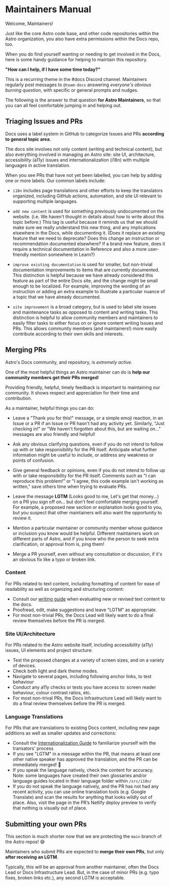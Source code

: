 # Maintainers Manual

Welcome, Maintainers!

Just like the core Astro code base, and other code repositories within the Astro organization, you also have extra permissions within the Docs repo, too.

When you do find yourself wanting or needing to get involved in the Docs, here is some handy guidance for helping to maintain this repository.

**"How can I help, if I have some time today?"**

This is a recurring theme in the #docs Discord channel. Maintainers regularly post messages to `@team-docs` answering _everyone's obvious burning question_, with specific or general prompts and nudges.

The following is the answer to that question **for Astro Maintainers**, so that you can all feel comfortable jumping in and helping out.


## Triaging Issues and PRs

Docs uses a label system in GitHub to categorize Issues and PRs **according to general topic area**.

The docs site involves not only content (writing and technical content), but also everything involved in managing an Astro site: site UI, architecture, accessibility (a11y) issues and internationalization (i18n) with multiple languages in active translation.

When you see PRs that have not yet been labelled, you can help by adding one or more labels. Our common labels include:

- `i18n` includes page translations and other efforts to keep the translators organized, including GitHub actions, automation, and site UI relevant to supporting multiple languages.

- `add new content` is used for something previously undocumented on the website. (i.e. We haven't thought in details about how to write about this topic before.) This tag is useful because it reminds us that we should make sure we really understand this new thing, and any implications elsewhere in the Docs, while documenting it. (Does it replace an existing feature that we need to deprecate? Does this change an instruction or recommendation documented elsewhere? If a brand new feature, does it require a technical documentation in Reference and also a more user-friendly mention somewhere in Learn?)

- `improve existing documentation` is used for smaller, but non-trivial documentation improvements to items that are currently documented. This distinction is helpful because we have already considered this feature as part of the entire Docs site, and the change might be small enough to be localized. For example, improving the wording of an instruction or adding an extra example to illustrate a particular nuance of a topic that we have already documented.

- `site improvement` is a broad category, but is used to label site issues and maintenance tasks as opposed to content and writing tasks. This distinction is helpful to allow community members and maintainers to easily filter tasks to either focus on or ignore content writing Issues and PRs. This allows community members (and maintainers!) more easily contribute according to their own skills and interests.


## Merging PRs

Astro's Docs community, and repository, is _extremely active_.

One of the most helpful things an Astro maintainer can do is **help our community members get their PRs merged**!

Providing friendly, helpful, timely feedback is important to maintaining our community. It shows respect and appreciation for their time and contribution.

As a maintainer, helpful things you can do:

- Leave a "Thank you for this!" message, or a simple emoji reaction, in an Issue or a PR if an Issue or PR hasn't had any activity yet. Similarly, "Just checking in!" or "We haven't forgotten about this, but are waiting on..." messages are also friendly and helpful!

- Ask any obvious clarifying questions, even if you do not intend to follow up with or take responsibility for the PR itself. Anticipate what further information might be useful to include, or address any weakness or points of confusion.

- Give general feedback or opinions, even if you do not intend to follow up with or take responsibility for the PR itself. Comments such as "I can reproduce this problem!" or "I agree, this code example isn't working as written," save others time when trying to evaluate PRs.

- Leave the message **LGTM** (Looks good to me, Let's get that money...) on a PR you sign off on... but don't feel comfortable merging yourself. For example, a proposed new section or explanation looks good to you, but you suspect that other maintainers will also want the opportunity to review it. 

- Mention a particular maintainer or community member whose guidance or inclusion you know would be helpful. Different maintainers work on different parts of Astro, and if you know who the person to seek extra clarification, or approval from is, ping them!

- Merge a PR yourself, even without any consultation or discussion, if it's an obvious fix like a typo or broken link.


### Content

For PRs related to text content, including formatting of content for ease of readability as well as organizing and structuring content:

- Consult our [writing guide](/WRITING.md) when evaluating new or revised text content to the docs.
- Proofread, edit, make suggestions and leave "LGTM" as appropriate.
- For most non-trivial PRs, the Docs Lead will likely want to do a final review themselves before the PR is merged.

### Site UI/Architecture

For PRs related to the Astro website itself, including accessibility (a11y) issues, UI elements and project structure:

- Test the proposed changes at a variety of screen sizes, and on a variety of devices.
- Check both light and dark theme modes.
- Navigate to several pages, including following anchor links, to test behaviour
- Conduct any a11y checks or tests you have access to: screen reader behaviour, colour contrast ratios, etc.
- For most non-trival PRs, the Docs Infrastructure Lead will likely want to do a final review themselves before the PR is merged.

### Language Translations

For PRs that are translations to existing Docs content, including new page additions as well as smaller updates and corrections:

- Consult the [Internationalization Guide](/src/i18n/README.md) to familiarize yourself with the transators' process
- If you see "LGTM" in a message within the PR, that means at least one other native speaker has approved the translation, and the PR can be immediately merged! 🥳
- If you speak the language natively, check the content for accuracy. Note: some languages have created their own glossaries and/or language guides located in their language folder within `/src/i18n/`
- If you do not speak the language natively, and the PR has not had any recent activity, you can use online translation tools (e.g. Google Translate) and scan the results for anything that looks wildly out of place. Also, visit the page in the PR’s Netlify deploy preview to verify that nothing is visually out of place.


## Submitting your own PRs

This section is much shorter now that we are protecting the `main` branch of the Astro repos! 😅

Maintainers who submit PRs are expected to **merge their own PRs**, but only **after receiving an LGTM**. 

Typically, this will be an approval from another maintainer, often the Docs Lead or Docs Infrastructure Lead. But, in the case of minor PRs (e.g. typo fixes, broken links etc.), any second LGTM is acceptable.


